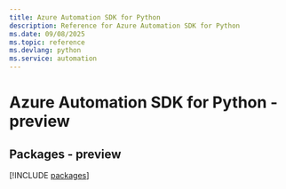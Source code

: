 ```yaml
---
title: Azure Automation SDK for Python
description: Reference for Azure Automation SDK for Python
ms.date: 09/08/2025
ms.topic: reference
ms.devlang: python
ms.service: automation
---
```

# Azure Automation SDK for Python - preview
## Packages - preview
[!INCLUDE [packages](automation-index.md)]